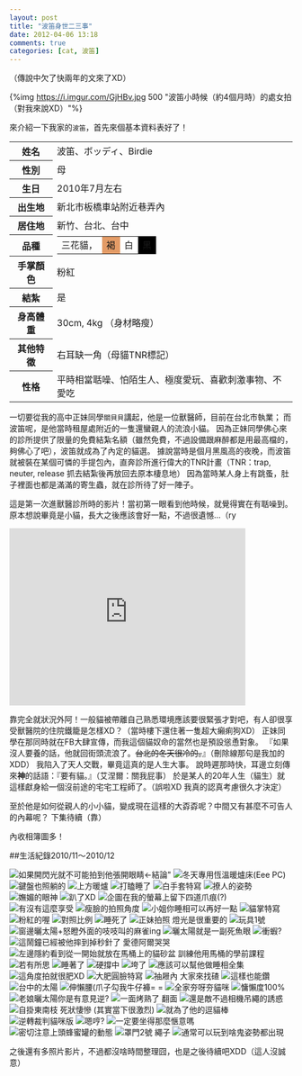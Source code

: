 ```yaml
---
layout: post
title: "波笛身世二三事"
date: 2012-04-06 13:18
comments: true
categories: [cat, 波笛]
---
```

（傳說中欠了快兩年的文來了XD）

{%img https://i.imgur.com/GjHBv.jpg 500 "波笛小時候（約4個月時）的處女拍（對我來說XD）"%}

來介紹一下我家的`波笛`，首先來個基本資料表好了！

<table style="border-spacing: 3px;">
<tr>
	<th>姓名</th>
	<td>波笛、ボッディ、Birdie</td>
</tr>
<tr>
	<th>性別</th>
		<td>母</td>
</tr>
<tr>
	<th>生日</th>
	<td>2010年7月左右</td>
</tr>
<tr>
	<th>出生地</th>
	<td>新北市板橋車站附近巷弄內</td>
</tr>
<tr>
	<th>居住地</th>
	<td>新竹、台北、台中</td>
</tr>
<tr>
	<th>品種</th>
	<td style="line-height: 1;">
		<table style="display:inline-block;border:none;background:none;margin:0;"><tr>
			<td>三花貓，</td>
			<td style="background:rgb(227,155,102);">褐</td>
			<td style="background:white;">白</td>
			<td style="background:black;">黑</td>
		</tr></table>
	</td>
</tr>
<tr><th>手掌顏色</th><td>粉紅</td></tr>
<tr><th>結紮</th><td>是</td></tr>
<tr><th>身高體重</th><td>30cm, 4kg （身材略瘦）</td></tr>
<tr><th>其他特徵</th><td>右耳缺一角（母貓TNR標記）</td></tr>
<tr><th>性格</th><td>平時相當聒噪、怕陌生人、極度愛玩、喜歡刺激事物、不愛吃</td></tr>
</table>

一切要從我的高中正妹同學`關貝貝`講起，他是一位獸醫師，目前在台北市執業；
而波笛呢，是他當時租屋處附近的一隻還蠻親人的流浪小貓。
因為正妹同學佛心來的診所提供了限量的免費結紮名額（雖然免費，不過設備跟麻醉都是用最高檔的，夠佛心了吧），波笛就成為了內定的貓選。
據說當時是個月黑風高的夜晚，而波笛就被裝在某個可憐的手提包內，直奔診所進行偉大的TNR計畫（TNR：trap, neuter, release 抓去結紮後再放回去原本棲息地）
因為當時某人身上有跳蚤，肚子裡面也都是滿滿的寄生蟲，就在診所待了好一陣子。

這是第一次進獸醫診所時的影片！當初第一眼看到他時候，就覺得實在有聒噪到。原本想說畢竟是小貓，長大之後應該會好一點，不過很遺憾…（ry
<iframe width="420" height="315" src="http://www.youtube.com/embed/nNCZwmXw3LI?rel=0" frameborder="0" allowfullscreen></iframe>

靠完全就狀況外阿！一般貓被帶離自己熟悉環境應該要很緊張才對吧，有人卻很享受獸醫院的住院鐵籠是怎樣XD？（當時樓下還住著一隻超大癩痢狗XD）
正妹同學在那同時就在FB大肆宣傳，而我這個貓奴命的當然也是預設慫恿對象。
『如果沒人要養的話，他就回街頭流浪了。<del>台北的冬天很冷的。</del>』（刪除線那句是我加的XDD）
我陷入了天人交戰，畢竟這真的是人生大事。
說時遲那時快，耳邊立刻傳來**神**的話語：『要有貓。』（艾涅爾‎：關我屁事）
於是某人的20年人生（貓生）就這樣獻身給一個沒前途的宅宅工程師了。（誤啦XD 我真的認真考慮很久才決定）

至於他是如何從親人的小小貓，變成現在這樣的大孬孬呢？中間又有甚麼不可告人的內幕呢？
下集待續（靠）

內收相簿圖多！
<!--more-->
##生活紀錄2010/11～2010/12
<div class="gallery">
<img src="https://i.imgur.com/GjHBv.jpg" alt= 如果開閃光就不可能拍到他張開眼睛←結論" />
<img src="https://i.imgur.com/PCa3E.jpg" alt="冬天專用恆溫暖爐床(Eee PC)" />
<img src="https://i.imgur.com/TWqqA.jpg" alt="鍵盤也照躺的" />
<img src="https://i.imgur.com/WMWX2.jpg" alt="上方暖爐" />
<img src="https://i.imgur.com/Njg9l.jpg" alt="打瞌睡了" />
<img src="https://i.imgur.com/7VTdr.jpg" alt="白手套特寫" />
<img src="https://i.imgur.com/scspb.jpg" alt="撩人的姿勢" />
<img src="https://i.imgur.com/IIy7A.jpg" alt="嫵媚的眼神" />
<img src="https://i.imgur.com/AAm56.jpg" alt="趴了XD" />
<img src="https://i.imgur.com/I2Ai2.jpg" alt="企圖在我的螢幕上留下四道爪痕(?)" />
<img src="https://i.imgur.com/XYyGP.jpg" alt="有沒有這麼享受" />
<img src="https://i.imgur.com/C8IBl.jpg" alt="瘦臉的拍照角度" />
<img src="https://i.imgur.com/GC3aM.jpg" alt="小姐你睡相可以再好一點" />
<img src="https://i.imgur.com/kjvZa.jpg" alt="貓掌特寫" />
<img src="https://i.imgur.com/B7LdS.jpg" alt="粉紅的喔" />
<img src="https://i.imgur.com/z4fdm.jpg" alt="對照比例" />
<img src="https://i.imgur.com/QuQnn.jpg" alt="睡死了" />
<img src="https://i.imgur.com/xXwNO.jpg" alt="正妹拍照 燈光是很重要的" />
<img src="https://i.imgur.com/A0kMr.jpg" alt="玩具1號" />
<img src="https://i.imgur.com/Ds9Oz.jpg" alt="窗邊曬太陽+怒瞪外面的吱吱叫的麻雀ing" />
<img src="https://i.imgur.com/sOyNG.jpg" alt="曬太陽就是一副死魚眼" />
<img src="https://i.imgur.com/SS8OR.jpg" alt="衝蝦?" />
<img src="https://i.imgur.com/vEbqs.jpg" alt="這鬧鐘已經被他摔到掉秒針了 愛德阿爾哭哭" />
<img src="https://i.imgur.com/TLcWD.jpg" alt="左邊隱約看到從一開始就放在馬桶上的貓砂盆  訓練他用馬桶的學前課程" />
<img src="https://i.imgur.com/njhw2.jpg" alt="若有所思" />
<img src="https://i.imgur.com/qsTvz.jpg" alt="睡著了" />
<img src="https://i.imgur.com/FyKf3.jpg" alt="硬撐中" />
<img src="https://i.imgur.com/dB8Fj.jpg" alt="垮了" />
<img src="https://i.imgur.com/iR9EU.jpg" alt="應該可以幫他做睡相全集" />
<img src="https://i.imgur.com/kMIo4.jpg" alt="這角度拍就很肥XD" />
<img src="https://i.imgur.com/ylJoR.jpg" alt="大肥圓臉特寫" />
<img src="https://i.imgur.com/6jZX8.jpg" alt="抽屜內 大家來找碴" />
<img src="https://i.imgur.com/yBbbc.jpg" alt="這樣也能鑽" />
<img src="https://i.imgur.com/31pqk.jpg" alt="台中的太陽" />
<img src="https://i.imgur.com/z7FFL.jpg" alt="伸懶腰(爪子勾我牛仔褲= =" />
<img src="https://i.imgur.com/uxFlL.jpg" alt="全家夯呀夯貓咪" />
<img src="https://i.imgur.com/xQ2cZ.jpg" alt="慵懶度100%" />
<img src="https://i.imgur.com/Udqe6.jpg" alt="老娘曬太陽你是有意見逆?" />
<img src="https://i.imgur.com/idW29.jpg" alt="一面烤熟了 翻面" />
<img src="https://i.imgur.com/teRU0.jpg" alt="還是敵不過相機吊繩的誘惑" />
<img src="https://i.imgur.com/ZzvjN.jpg" alt="自掛東南枝 死狀悽慘 (其實當下很激烈)" />
<img src="https://i.imgur.com/1L7ZZ.jpg" alt="就為了他的逗貓棒" />
<img src="https://i.imgur.com/WVg9j.jpg" alt="逆轉裁判貓咪版" />
<img src="https://i.imgur.com/3ePMb.jpg" alt="嗯哼?" />
<img src="https://i.imgur.com/LOdK3.jpg" alt="一定要坐得那麼愜意嗎" />
<img src="https://i.imgur.com/5hrFL.jpg" alt="密切注意上頭蜂蜜罐的動態" />
<img src="https://i.imgur.com/Gm3J1.jpg" alt="罩門2號 繩子" />
<img src="https://i.imgur.com/6fNkY.jpg" alt="通常可以玩到啥鬼姿勢都出現" />
</div>

之後還有多照片影片，不過都沒啥時間整理囧，也是之後待續吧XDD（這人沒誠意）
